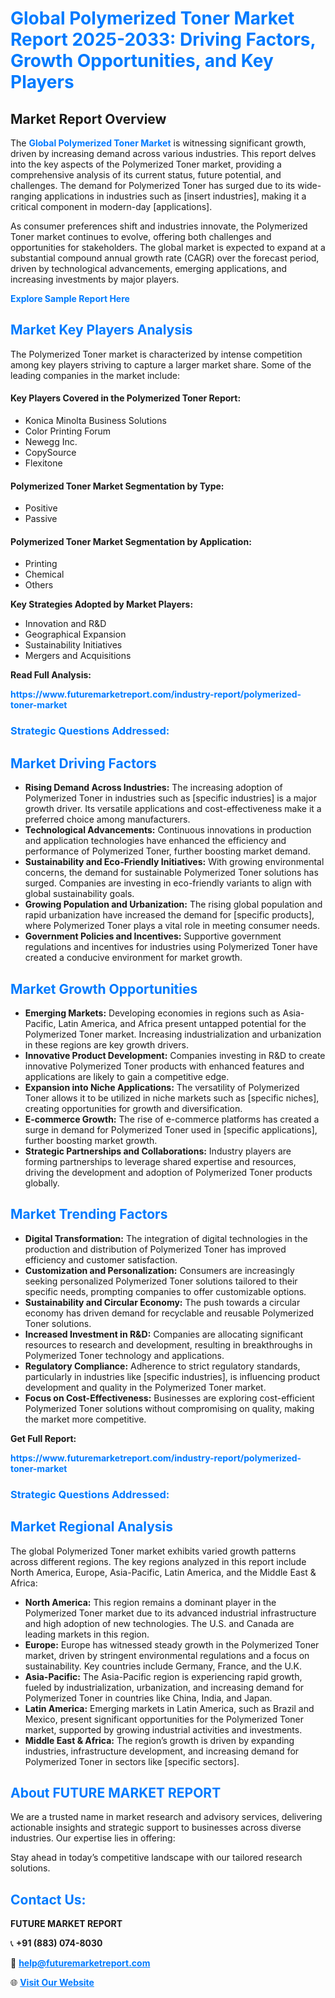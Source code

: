 <h1 style="color: #007BFF;">Global Polymerized Toner Market Report 2025-2033: Driving Factors, Growth Opportunities, and Key Players</h1>

<section id="overview">
<h2>Market Report Overview</h2>
<p>The <a href="https://www.futuremarketreport.com/industry-report/polymerized-toner-market" style="color: #007BFF; text-decoration: none;"><strong>Global Polymerized Toner Market</strong></a> is witnessing significant growth, driven by increasing demand across various industries. This report delves into the key aspects of the Polymerized Toner market, providing a comprehensive analysis of its current status, future potential, and challenges. The demand for Polymerized Toner has surged due to its wide-ranging applications in industries such as [insert industries], making it a critical component in modern-day [applications].</p>
<p>As consumer preferences shift and industries innovate, the Polymerized Toner market continues to evolve, offering both challenges and opportunities for stakeholders. The global market is expected to expand at a substantial compound annual growth rate (CAGR) over the forecast period, driven by technological advancements, emerging applications, and increasing investments by major players.</p>
</section>

<section id="overview">
<p><a href="https://www.futuremarketreport.com/request-sample/reportId=52760" style="color: #007BFF; text-decoration: none;"><strong>Explore Sample Report Here</strong></a></p>
</section>

<section id="key-players">
<h2 style="color: #007BFF;">Market Key Players Analysis</h2>
<p>The Polymerized Toner market is characterized by intense competition among key players striving to capture a larger market share. Some of the leading companies in the market include:</p>
<h4>Key Players Covered in the Polymerized Toner Report:</h4>
<ul><li>Konica Minolta Business Solutions</li><li>Color Printing Forum</li><li>Newegg Inc.</li><li>CopySource</li><li>Flexitone</li></ul>
<h4>Polymerized Toner Market Segmentation by Type:</h4>
<ul><li>Positive</li><li>Passive</li></ul>

<h4>Polymerized Toner Market Segmentation by Application:</h4>
<ul><li>Printing</li><li>Chemical</li><li>Others</li></ul>
<p><strong>Key Strategies Adopted by Market Players:</strong></p>
<ul>
<li>Innovation and R&D</li>
<li>Geographical Expansion</li>
<li>Sustainability Initiatives</li>
<li>Mergers and Acquisitions</li>
</ul>
</section>

<section>
<p><strong>Read Full Analysis: </strong></p><a href="https://www.futuremarketreport.com/industry-report/polymerized-toner-market" style="color: #007BFF; text-decoration: none;"><strong>https://www.futuremarketreport.com/industry-report/polymerized-toner-market</strong></a>
<h3 style="color: #007BFF;">Strategic Questions Addressed:</h3>
</section>

<section id="driving-factors">
<h2 style="color: #007BFF;">Market Driving Factors</h2>
<ul>
<li><strong>Rising Demand Across Industries:</strong> The increasing adoption of Polymerized Toner in industries such as [specific industries] is a major growth driver. Its versatile applications and cost-effectiveness make it a preferred choice among manufacturers.</li>
<li><strong>Technological Advancements:</strong> Continuous innovations in production and application technologies have enhanced the efficiency and performance of Polymerized Toner, further boosting market demand.</li>
<li><strong>Sustainability and Eco-Friendly Initiatives:</strong> With growing environmental concerns, the demand for sustainable Polymerized Toner solutions has surged. Companies are investing in eco-friendly variants to align with global sustainability goals.</li>
<li><strong>Growing Population and Urbanization:</strong> The rising global population and rapid urbanization have increased the demand for [specific products], where Polymerized Toner plays a vital role in meeting consumer needs.</li>
<li><strong>Government Policies and Incentives:</strong> Supportive government regulations and incentives for industries using Polymerized Toner have created a conducive environment for market growth.</li>
</ul>
</section>

<section id="growth-opportunities">
<h2 style="color: #007BFF;">Market Growth Opportunities</h2>
<ul>
<li><strong>Emerging Markets:</strong> Developing economies in regions such as Asia-Pacific, Latin America, and Africa present untapped potential for the Polymerized Toner market. Increasing industrialization and urbanization in these regions are key growth drivers.</li>
<li><strong>Innovative Product Development:</strong> Companies investing in R&D to create innovative Polymerized Toner products with enhanced features and applications are likely to gain a competitive edge.</li>
<li><strong>Expansion into Niche Applications:</strong> The versatility of Polymerized Toner allows it to be utilized in niche markets such as [specific niches], creating opportunities for growth and diversification.</li>
<li><strong>E-commerce Growth:</strong> The rise of e-commerce platforms has created a surge in demand for Polymerized Toner used in [specific applications], further boosting market growth.</li>
<li><strong>Strategic Partnerships and Collaborations:</strong> Industry players are forming partnerships to leverage shared expertise and resources, driving the development and adoption of Polymerized Toner products globally.</li>
</ul>
</section>

<section id="trending-factors">
<h2 style="color: #007BFF;">Market Trending Factors</h2>
<ul>
<li><strong>Digital Transformation:</strong> The integration of digital technologies in the production and distribution of Polymerized Toner has improved efficiency and customer satisfaction.</li>
<li><strong>Customization and Personalization:</strong> Consumers are increasingly seeking personalized Polymerized Toner solutions tailored to their specific needs, prompting companies to offer customizable options.</li>
<li><strong>Sustainability and Circular Economy:</strong> The push towards a circular economy has driven demand for recyclable and reusable Polymerized Toner solutions.</li>
<li><strong>Increased Investment in R&D:</strong> Companies are allocating significant resources to research and development, resulting in breakthroughs in Polymerized Toner technology and applications.</li>
<li><strong>Regulatory Compliance:</strong> Adherence to strict regulatory standards, particularly in industries like [specific industries], is influencing product development and quality in the Polymerized Toner market.</li>
<li><strong>Focus on Cost-Effectiveness:</strong> Businesses are exploring cost-efficient Polymerized Toner solutions without compromising on quality, making the market more competitive.</li>
</ul>
</section>

<section>
<p><strong>Get Full Report: </strong></p><a href="https://www.futuremarketreport.com/industry-report/polymerized-toner-market" style="color: #007BFF; text-decoration: none;"><strong>https://www.futuremarketreport.com/industry-report/polymerized-toner-market</strong></a>
<h3 style="color: #007BFF;">Strategic Questions Addressed:</h3>
</section>


<section id="regional-analysis">
<h2 style="color: #007BFF;">Market Regional Analysis</h2>
<p>The global Polymerized Toner market exhibits varied growth patterns across different regions. The key regions analyzed in this report include North America, Europe, Asia-Pacific, Latin America, and the Middle East & Africa:</p>
<ul>
<li><strong>North America:</strong> This region remains a dominant player in the Polymerized Toner market due to its advanced industrial infrastructure and high adoption of new technologies. The U.S. and Canada are leading markets in this region.</li>
<li><strong>Europe:</strong> Europe has witnessed steady growth in the Polymerized Toner market, driven by stringent environmental regulations and a focus on sustainability. Key countries include Germany, France, and the U.K.</li>
<li><strong>Asia-Pacific:</strong> The Asia-Pacific region is experiencing rapid growth, fueled by industrialization, urbanization, and increasing demand for Polymerized Toner in countries like China, India, and Japan.</li>
<li><strong>Latin America:</strong> Emerging markets in Latin America, such as Brazil and Mexico, present significant opportunities for the Polymerized Toner market, supported by growing industrial activities and investments.</li>
<li><strong>Middle East & Africa:</strong> The region’s growth is driven by expanding industries, infrastructure development, and increasing demand for Polymerized Toner in sectors like [specific sectors].</li>
</ul>
</section>

<footer>
<h2 style="color: #007BFF;">About FUTURE MARKET REPORT</h2>
<p>We are a trusted name in market research and advisory services, delivering actionable insights and strategic support to businesses across diverse industries. Our expertise lies in offering:</p>

<p>Stay ahead in today’s competitive landscape with our tailored research solutions.</p>

<h2 style="color: #007BFF;">Contact Us:</h2>
<p><strong>FUTURE MARKET REPORT</strong></p>
<p>📞 <strong>+91 (883) 074-8030</strong></p>
<p>📧 <strong><a href="mailto:help@futuremarketreport.com" style="color: #007BFF;">help@futuremarketreport.com</a></strong></p>
<p>🌐 <strong><a href="https://www.futuremarketreport.com/" style="color: #007BFF;">Visit Our Website</a></strong></p>
</footer>